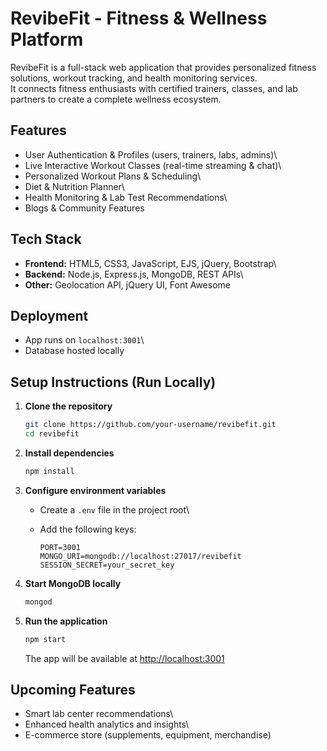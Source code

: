 # RevibeFit - Fitness & Wellness Platform

RevibeFit is a full-stack web application that provides personalized
fitness solutions, workout tracking, and health monitoring services.\
It connects fitness enthusiasts with certified trainers, classes, and
lab partners to create a complete wellness ecosystem.

## Features

-   User Authentication & Profiles (users, trainers, labs, admins)\
-   Live Interactive Workout Classes (real-time streaming & chat)\
-   Personalized Workout Plans & Scheduling\
-   Diet & Nutrition Planner\
-   Health Monitoring & Lab Test Recommendations\
-   Blogs & Community Features

## Tech Stack

-   **Frontend:** HTML5, CSS3, JavaScript, EJS, jQuery, Bootstrap\
-   **Backend:** Node.js, Express.js, MongoDB, REST APIs\
-   **Other:** Geolocation API, jQuery UI, Font Awesome

## Deployment

-   App runs on `localhost:3001`\
-   Database hosted locally

## Setup Instructions (Run Locally)

1.  **Clone the repository**

    ``` bash
    git clone https://github.com/your-username/revibefit.git
    cd revibefit
    ```

2.  **Install dependencies**

    ``` bash
    npm install
    ```

3.  **Configure environment variables**

    -   Create a `.env` file in the project root\

    -   Add the following keys:

            PORT=3001
            MONGO_URI=mongodb://localhost:27017/revibefit
            SESSION_SECRET=your_secret_key

4.  **Start MongoDB locally**

    ``` bash
    mongod
    ```

5.  **Run the application**

    ``` bash
    npm start
    ```

    The app will be available at <http://localhost:3001>

## Upcoming Features

-   Smart lab center recommendations\
-   Enhanced health analytics and insights\
-   E-commerce store (supplements, equipment, merchandise)
